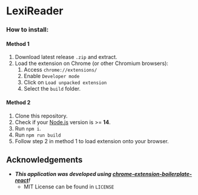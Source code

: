 # LexiReader

### How to install:
#### Method 1
1. Download latest release `.zip` and extract.
2. Load the extension on Chrome (or other Chromium browsers):
   1. Access `chrome://extensions/`
   2. Enable `Developer mode`
   3. Click on `Load unpacked extension`
   4. Select the `build` folder.

#### Method 2
1. Clone this repository.
2. Check if your [Node.js](https://nodejs.org/) version is >= **14**.
3. Run `npm i`.
4. Run `npm run build`
5. Follow step 2 in method 1 to load extension onto your browser.

## Acknowledgements

- **_This application was developed using [chrome-extension-boilerplate-react](https://github.com/lxieyang/chrome-extension-boilerplate-react)!_** 
   - MIT License can be found in `LICENSE`

